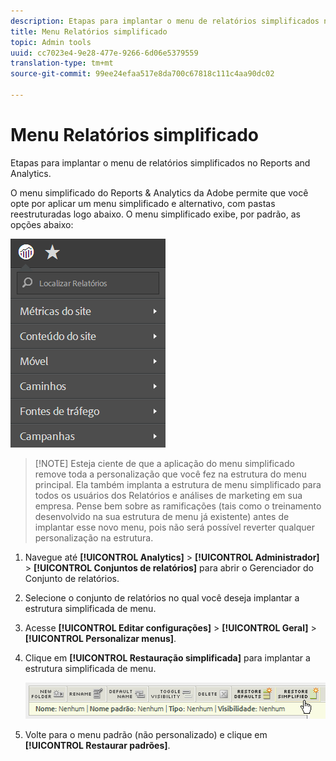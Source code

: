 ```yaml
---
description: Etapas para implantar o menu de relatórios simplificados no Reports and Analytics.
title: Menu Relatórios simplificado
topic: Admin tools
uuid: cc7023e4-9e28-477e-9266-6d06e5379559
translation-type: tm+mt
source-git-commit: 99ee24efaa517e8da700c67818c111c4aa90dc02

---
```



# Menu Relatórios simplificado

Etapas para implantar o menu de relatórios simplificados no Reports and Analytics.

O menu simplificado do Reports &amp; Analytics da Adobe permite que você opte por aplicar um menu simplificado e alternativo, com pastas reestruturadas logo abaixo. O menu simplificado exibe, por padrão, as opções abaixo:

![](assets/simplified-menu.png)

> [!NOTE] Esteja ciente de que a aplicação do menu simplificado remove toda a personalização que você fez na estrutura do menu principal. Ela também implanta a estrutura de menu simplificado para todos os usuários dos Relatórios e análises de marketing em sua empresa. Pense bem sobre as ramificações (tais como o treinamento desenvolvido na sua estrutura de menu já existente) antes de implantar esse novo menu, pois não será possível reverter qualquer personalização na estrutura.

1. Navegue até **[!UICONTROL Analytics]** &gt; **[!UICONTROL Administrador]** &gt; **[!UICONTROL Conjuntos de relatórios]** para abrir o Gerenciador do Conjunto de relatórios.
1. Selecione o conjunto de relatórios no qual você deseja implantar a estrutura simplificada de menu.
1. Acesse **[!UICONTROL Editar configurações]** &gt; **[!UICONTROL Geral]** &gt; **[!UICONTROL Personalizar menus]**.
1. Clique em **[!UICONTROL Restauração simplificada]** para implantar a estrutura simplificada de menu.

   ![](assets/restore-simplified.png)

1. Volte para o menu padrão (não personalizado) e clique em **[!UICONTROL Restaurar padrões]**.
